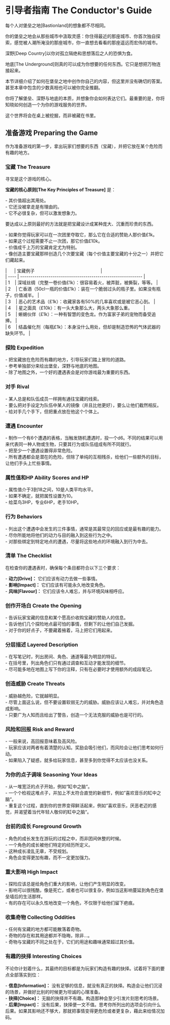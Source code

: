 # 引导者指南 The Conductor's Guide  
  
每个人对堡垒之地[Bastionland]的想象都不尽相同。  
  
你的堡垒之地会从那些城市中汲取灵感：你住得最近的那座城市、你首次独自探索，感觉被人潮所淹没的那座城市，你一直想去看看的那座遥远而宏伟的城市。  
  
深野[Deep Country]以你对孤立隔绝和思想落后之人的恐惧为食。  
  
地底[The Underground]则真的可以成为你想要的任何东西。它只是想把万物连接起来。  
  
本节详细介绍了如何在堡垒之地中创作你自己的内容，但这里并没有确切的答案。甚至本章中包含的少数真相也可以被你完全推翻。  
  
你将了解堡垒、深野与地底的本质，并想象你会如何表达它们。最重要的是，你将知晓如何创造一个为你的游戏服务的世界。  
  
这个世界将会在桌上被挖掘，而非被藏在书里。  
  
## 准备游戏 Preparing the Game  
  
作为准备游戏的第一步，拿出玩家们想要的东西（宝藏），并把它放在某个危险而有趣的地方。  
  
### 宝藏 The Treasure  
  
寻宝是这个游戏的核心。  
  
**宝藏的核心原则[The Key Principles of Treasure]** 是：  
  
- 其价值超出其用处。  
- 它还没被拿走是有理由的。  
- 它不必很复杂，但可以激发想象力。  
  
要达成以上原则最好的方法就是把宝藏设计成某种庞大、沉重而珍贵的东西。  
  
- 如果你觉得玩家可以在一次团里夺取它，那么它在合适的赞助人那价值£1k。  
- 如果这个过程需要不止一次团，那它价值£10k。  
- 价值成千上万的宝藏肯定尤为特别。  
- 像创造主要宝藏那样创造几个次要宝藏（每个价值主要宝藏的十分之一）并把它们藏起来。  
  
|      | 宝藏例子                                                     |  
| ---- | ------------------------------------------------------------ |  
| 1    | 深域丝绸（完整一卷价值£1k）：很容易着火，被弄脏，被撕裂，等等。 |  
| 2    | 亡香酒（50cl一瓶的价值£1k）：装在一个脆弱过头的瓶子里。如果没有瓶子，价值减半。 |  
| 3    | 恶心的艺术品（£1k）：收藏家各有50%的几率喜欢或是被它恶心到。 |  
| 4    | 星之面具（£10k）：有一头大象那么大，两头大象那么重。         |  
| 5    | 蜥蜴伙伴（£1k）：一种有智慧的变色龙。作为富家子弟的宠物而备受追捧。 |  
| 6    | 结晶催化剂（每瓶£1k）：本身没什么用处，但却是制造恐怖的气体武器的缺失环节。 |  
  
### 探险 Expedition  
  
- 把宝藏放在危险而有趣的地方，引导玩家们踏上冒险的道路。  
- 参考单独部分来绘出堡垒，深野与地底的地图。  
- 除了地图之外，一个好的遭遇表会是对你游戏最为重要的东西。  
  
### 对手 Rival  
  
- 某人总是和队伍成员一样拥有通往宝藏的线索。  
- 要么把对手设定为队伍中某人的镜像（并且比他更好），要么让他们截然相反。  
- 给对手几个手下，但把重点放在他这个个体上。  
  
### 遭遇 Encounter  
  
- 制作一个有6个遭遇的表格，当触发随机遭遇时，投一个d6。不同的结果可以用来代表同一种人物或生物，只要其行为或队伍组成有所不同就行。  
- 把至少一个遭遇设置得非常危险。  
- 所有遭遇都会是潜在的危险，但除了单纯的互相残杀，给他们一些额外的目标，让他们手头上忙些事情。  
  
### 属性值和HP Ability Scores and HP  
  
- 属性值介于3到18之间，10是人类平均水平。  
- 如果不确定，就把属性设置为10。  
- 给菜鸟3HP，专业6HP，老手10HP。  
  
### 行为 Behaviors  
  
- 列出这个遭遇中会发生的三件事情，通常是其最常见的回应或是最有趣的能力。  
- 尽你所能地将他们的动力与目的融入到这些行为之中。  
- 对那些绑定到特定地点的遭遇，尽量将这些地点的环境融入到行为中去。  
  
### 清单 The Checklist  
  
在检查你的遭遇表时，确保每个条目都符合以下三个要求：  
  
- **动力[Drive]：** 它们应该有动力去做一些事情。  
- **影响[Impact]：** 它们应该有可能永久地改变角色。  
- **风味[Flavour]：** 它们应该令人难忘，并与环境风味相呼应。  
  
### 创作开场白 Create the Opening  
  
- 告诉玩家宝藏的信息和某个愿高价收购宝藏的赞助人的信息。  
- 告诉他们几个探险地点最可怕的事情，但剩下的让他们自己发掘。  
- 对于你的好点子，不要藏着掖着，马上把它们用起来。  
  
### 分层描述 Layered Description  
  
- 在写笔记时，列出房间、角色、通道等最为明显的特征。  
- 在括号里，列出角色们只有通过调查和互动才能发现的细节。  
- 尽可能多地在地图上写下你的注释，只有在必要时才使用额外的成段笔记。  
  
### 创造威胁 Create Threats  
  
- 威胁越危险，它就越明显。  
- 尽管上面这么说，但不要设置软弱无力的威胁。威胁应该让人难忘，并对角色造成影响。  
- 只要广为人知而且给出了警告，创造一个无法克服的威胁也是可行的。  
  
### 风险和回报 Risk and Reward  
  
- 一般来说，高回报意味着及高风险。  
- 玩家应该对两者有着清楚的认知。奖励会吸引他们，而风险会让他们思考如何行动。  
- 如果陷入了疑惑，就多给玩家信息，甚至多到你觉得不太应该也没关系。  
  
### 为你的点子调味 Seasoning Your Ideas  
  
- 从一堆宽泛的点子开始，例如“缸中之脑“。  
- 一个个检视这堆点子，并加上不太符合直觉的新细节，例如”喜欢音乐的缸中之脑“。  
- 重复这个过程，直到你的世界变得鲜活起来，例如”喜欢音乐，厌恶老迈的感觉，并渴望着当代年轻人敬仰的缸中之脑“。  
  
### 台前的成长 Foreground Growth  
  
- 角色的成长发生在游玩的过程之中，而非团间休整的时候。  
- 一个角色的成长被他们特定的经历所定义。  
- 这种成长凌乱无章，不受规划。  
- 角色会变得更加有趣，而不一定更加强力。  
  
### 重大影响 High Impact  
  
- 探险应该总是给角色们重大的影响，让他们产生明显的改变。  
- 影响可以很残酷，像是死亡，或者也可以很复杂，例如当这影响蔓延到角色在堡垒墙后的生活那样。  
- 有的存在可以永久性地改变一个角色，不仅限于给他们留下疤痕。  
  
### 收集奇物 Collecting Oddities  
  
- 任何有宝藏的地方都可能散落着奇物。  
- 奇物的存在和其用途都并不隐晦，除非...。  
- 奇物与宝藏的不同之处在于，它们的用途和趣味通常超过其价值。  
  
### 有趣的抉择 Interesting Choices  
  
不论你计划着什么，其最终的目标都是为玩家们构造有趣的抉择。试着将下面的要点全部落实到位：  
  
- **信息[Information]：** 没有足够的信息，就没有真正的抉择。构造会让他们沉浸的场景，并做好比别的时候更为坦诚的心理准备。  
- **抉择[Choice]：** 无脑的抉择并不有趣。构造那种会至少引发片刻思考的场景。  
- **后果[Impact]：** 没有后果，抉择便一文不值。思考你所列出的选项会引向什么后果。如果其影响还不够大，那就把事情变得更危险或者更复杂，藉此来给情况加码。